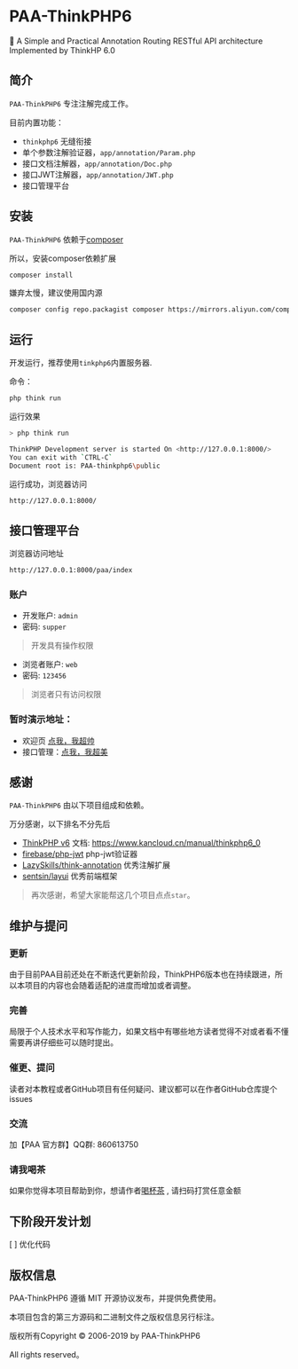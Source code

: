 # PAA-ThinkPHP6
🐘 A Simple and Practical Annotation Routing RESTful API architecture Implemented by ThinkHP 6.0

## 简介

`PAA-ThinkPHP6` 专注注解完成工作。

目前内置功能：

- `thinkphp6` 无缝衔接
- 单个参数注解验证器，`app/annotation/Param.php`
- 接口文档注解器，`app/annotation/Doc.php`
- 接口JWT注解器，`app/annotation/JWT.php`
- 接口管理平台

## 安装

`PAA-ThinkPHP6` 依赖于[composer](https://china-wangyu.github.io/views/php/composer/)

所以，安装composer依赖扩展

```bash
composer install
```

嫌弃太慢，建议使用国内源

```bash
composer config repo.packagist composer https://mirrors.aliyun.com/composer/
```


## 运行

开发运行，推荐使用`tinkphp6`内置服务器.

命令：

```php
php think run
```

运行效果

```bash
> php think run

ThinkPHP Development server is started On <http://127.0.0.1:8000/>
You can exit with `CTRL-C`
Document root is: PAA-thinkphp6\public
```

运行成功，浏览器访问

```bash
http://127.0.0.1:8000/
```

## 接口管理平台

浏览器访问地址

```bash
http://127.0.0.1:8000/paa/index
```

### 账户

- 开发账户: `admin`
- 密码: `supper`

> 开发具有操作权限

- 浏览者账户: `web`
- 密码: `123456`

> 浏览者只有访问权限

### 暂时演示地址：

- 欢迎页 [点我，我超帅](http://paa.tp6.devilgod.cn)
- 接口管理：[点我，我超美](http://paa.tp6.devilgod.cn/paa/index)
    
## 感谢

`PAA-ThinkPHP6` 由以下项目组成和依赖。

万分感谢，以下排名不分先后

- [ThinkPHP v6](https://github.com/top-think/framework) 文档: https://www.kancloud.cn/manual/thinkphp6_0
- [firebase/php-jwt](https://packagist.org/packages/firebase/php-jwt) php-jwt验证器
- [LazySkills/think-annotation](https://github.com/LazySkills/think-annotation) 优秀注解扩展
- [sentsin/layui](https://github.com/sentsin/layui) 优秀前端框架

> 再次感谢，希望大家能帮这几个项目点点`star`。

## 维护与提问

### 更新
由于目前PAA目前还处在不断迭代更新阶段，ThinkPHP6版本也在持续跟进，所以本项目的内容也会随着适配的进度而增加或者调整。

### 完善
局限于个人技术水平和写作能力，如果文档中有哪些地方读者觉得不对或者看不懂需要再讲仔细些可以随时提出。

### 催更、提问
读者对本教程或者GitHub项目有任何疑问、建议都可以在作者GitHub仓库提个issues

### 交流
加【PAA 官方群】QQ群: 860613750

### 请我喝茶
如果你觉得本项目帮助到你，想请作者[喝杯茶](https://camo.githubusercontent.com/7c3599367e8cde0a4ea6d0cd97103794a4e18af1/68747470733a2f2f6368696e612d77616e6779752e6769746875622e696f2f2f5452522fe68993e8b58f2f616c697061792e6a7067) , 请扫码打赏任意金额

## 下阶段开发计划
[ ] 优化代码

## 版权信息
PAA-ThinkPHP6 遵循 MIT 开源协议发布，并提供免费使用。

本项目包含的第三方源码和二进制文件之版权信息另行标注。

版权所有Copyright © 2006-2019 by PAA-ThinkPHP6

All rights reserved。